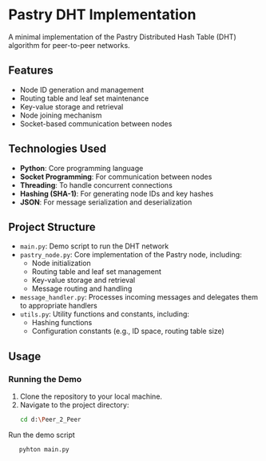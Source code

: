 # Pastry DHT Implementation

A minimal implementation of the Pastry Distributed Hash Table (DHT) algorithm for peer-to-peer networks.

## Features

- Node ID generation and management
- Routing table and leaf set maintenance
- Key-value storage and retrieval
- Node joining mechanism
- Socket-based communication between nodes

## Technologies Used

- **Python**: Core programming language
- **Socket Programming**: For communication between nodes
- **Threading**: To handle concurrent connections
- **Hashing (SHA-1)**: For generating node IDs and key hashes
- **JSON**: For message serialization and deserialization

## Project Structure

- `main.py`: Demo script to run the DHT network
- `pastry_node.py`: Core implementation of the Pastry node, including:
  - Node initialization
  - Routing table and leaf set management
  - Key-value storage and retrieval
  - Message routing and handling
- `message_handler.py`: Processes incoming messages and delegates them to appropriate handlers
- `utils.py`: Utility functions and constants, including:
  - Hashing functions
  - Configuration constants (e.g., ID space, routing table size)

## Usage

### Running the Demo

1. Clone the repository to your local machine.
2. Navigate to the project directory:
   ```bash
   cd d:\Peer_2_Peer
   ```
Run the demo script 
```bash
   pyhton main.py
```
